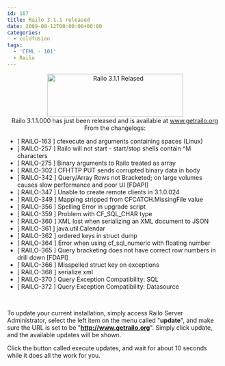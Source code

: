 ```yaml
---
id: 167
title: Railo 3.1.1 released
date: 2009-08-12T00:00:00+00:00
categories:
  - coldfusion
tags:
  - 'CFML - 101'
  - Railo
---
```

<p align="center">
  <img src="http://files.placona.co.uk/railo_3_1_1_release/railo-3-1-release.png" alt="Railo 3.1.1 Relased" width="317" height="101" /><br /> Railo 3.1.1.000 has just been released and is available at <a title="Get Railo" href="http://www.getrailo.org" target="_blank">www.getrailo.org</a><br /> From the changelogs:
</p>

  * [ RAILO-163 ] cfexecute and arguments containing spaces (Linux)
  * [ RAILO-257 ] Railo will not start - start/stop shells contain ^M characters
  * [ RAILO-275 ] Binary arguments to Railo treated as array
  * [ RAILO-302 ] CFHTTP PUT sends corrupted binary data in body
  * [ RAILO-342 ] Query/Array Rows not Bracketed; on large volumes causes slow performance and poor UI [FDAPI]
  * [ RAILO-347 ] Unable to create remote clients in 3.1.0.024
  * [ RAILO-349 ] Mapping stripped from CFCATCH.MissingFile value
  * [ RAILO-356 ] Spelling Error in upgrade script
  * [ RAILO-359 ] Problem with CF\_SQL\_CHAR type
  * [ RAILO-360 ] XML lost when serializing an XML document to JSON
  * [ RAILO-361 ] java.util.Calendar
  * [ RAILO-362 ] ordered keys in struct dump
  * [ RAILO-364 ] Error when using cf\_sql\_numeric with floating number
  * [ RAILO-365 ] Query bracketing does not have correct row numbers in drill down [FDAPI]
  * [ RAILO-366 ] Misspelled struct key on exceptions
  * [ RAILO-368 ] serialize xml 
  * [ RAILO-370 ] Query Exception Compatibility: SQL
  * [ RAILO-372 ] Query Exception Compatibility: Datasource

 
  
To update your current installation, simply access Railo Server Administrator, select the left item on the menu called "**update**", and make sure the URL is set to be "**<a title="Get Railo" href="http://www.getrailo.org" target="_blank">http://www.getrailo.org</a>**". Simply click update, and the available updates will be shown.
  
Click the button called execute updates, and wait for about 10 seconds while it does all the work for you.

